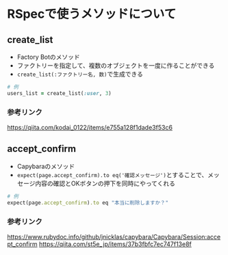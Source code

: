 # RSpecで使うメソッドについて

## create_list
- Factory Botのメソッド
- ファクトリーを指定して、複数のオブジェクトを一度に作ることができる
- `create_list(:ファクトリー名, 数)`で生成できる
```rb
# 例
users_list = create_list(:user, 3)
```
### 参考リンク
<https://qiita.com/kodai_0122/items/e755a128f1dade3f53c6>

## accept_confirm
- Capybaraのメソッド
- `expect(page.accept_confirm).to eq('確認メッセージ')`とすることで、メッセージ内容の確認とOKボタンの押下を同時にやってくれる
```rb
# 例
expect(page.accept_confirm).to eq "本当に削除しますか？"
```
### 参考リンク
<https://www.rubydoc.info/github/jnicklas/capybara/Capybara/Session:accept_confirm>
<https://qiita.com/st5e_jp/items/37b3fbfc7ec747f13e8f>